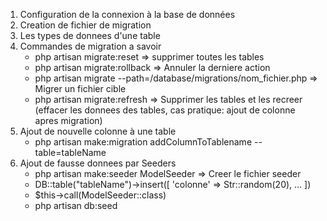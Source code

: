 1. Configuration de la connexion à la base de données
2. Creation de fichier de migration
3. Les types de donnees d'une table
4. Commandes de migration a savoir
    - php artisan migrate:reset 
        => supprimer toutes les tables
    - php artisan migrate:rollback 
        => Annuler la derniere action
    - php artisan migrate --path=/database/migrations/nom_fichier.php
        => Migrer un fichier cible
    - php artisan migrate:refresh
        => Supprimer les tables et les recreer (effacer les donnees des tables, cas pratique: ajout de colonne apres migration)
5. Ajout de nouvelle colonne à une table
    - php artisan make:migration addColumnToTablename --table=tableName
6. Ajout de fausse donnees par Seeders
    - php artisan make:seeder ModelSeeder
        => Creer le fichier seeder
    - DB::table("tableName")->insert([
        'colonne'   => Str::random(20),
        ...
    ])
    - $this->call(ModelSeeder::class)
    - php artisan db:seed